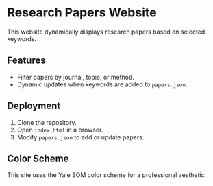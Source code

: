 # Research Papers Website

This website dynamically displays research papers based on selected keywords. 

## Features
- Filter papers by journal, topic, or method.
- Dynamic updates when keywords are added to `papers.json`.

## Deployment
1. Clone the repository.
2. Open `index.html` in a browser.
3. Modify `papers.json` to add or update papers.

## Color Scheme
This site uses the Yale SOM color scheme for a professional aesthetic.
